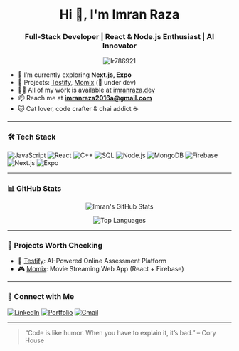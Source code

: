 <h1 align="center">Hi 👋, I'm Imran Raza</h1>
<h3 align="center">Full-Stack Developer | React & Node.js Enthusiast | AI Innovator</h3>

<p align="center">
  <img src="https://komarev.com/ghpvc/?username=Ir786921&label=Profile%20views&color=0e75b6&style=flat" alt="Ir786921" />
</p>

- 🌱 I’m currently exploring **Next.js, Expo**
- 💼 Projects: [Testify](https://testify-frontend-x333.vercel.app/), [Momix](https://momix-new.vercel.app/) (🚧 under dev)
- 👨‍💻 All of my work is available at [imranraza.dev](#)
- 📫 Reach me at **imranraza2016a@gmail.com**
- 🐱 Cat lover, code crafter & chai addict ☕

---

### 🛠️ Tech Stack
![JavaScript](https://img.shields.io/badge/-JavaScript-black?style=for-the-badge&logo=javascript)
![React](https://img.shields.io/badge/-React-black?style=for-the-badge&logo=react)
![C++](https://img.shields.io/badge/-C++-00599C?style=for-the-badge&logo=c%2B%2B&logoColor=white)
![SQL](https://img.shields.io/badge/-SQL-black?style=for-the-badge&logo=postgresql)
![Node.js](https://img.shields.io/badge/-Node.js-black?style=for-the-badge&logo=node.js)
![MongoDB](https://img.shields.io/badge/-MongoDB-black?style=for-the-badge&logo=mongodb)
![Firebase](https://img.shields.io/badge/-Firebase-black?style=for-the-badge&logo=firebase)
![Next.js](https://img.shields.io/badge/-Next.js-black?style=for-the-badge&logo=next.js)
![Expo](https://img.shields.io/badge/-Expo-black?style=for-the-badge&logo=expo)

---

### 📊 GitHub Stats
<p align="center">
  <img src="https://github-readme-stats.vercel.app/api?username=Ir786921&show_icons=true&theme=tokyonight" alt="Imran's GitHub Stats" />
</p>

<p align="center">
  <img src="https://github-readme-stats.vercel.app/api/top-langs/?username=Ir786921&layout=compact&theme=tokyonight" alt="Top Languages" />
</p>

---

### 🚀 Projects Worth Checking
- 🎯 [Testify]([testify-frontend-x333.vercel.app/](https://testify-frontend-x333.vercel.app/)): AI-Powered Online Assessment Platform
- 🎮 [Momix]([momix-new.vercel.app](https://momix-new.vercel.app/)): Movie Streaming Web App (React + Firebase)
---

### 🔗 Connect with Me
[![LinkedIn](https://img.shields.io/badge/-LinkedIn-blue?style=for-the-badge&logo=linkedin&logoColor=white)]([https://linkedin.com/in/your-link](https://www.linkedin.com/in/imran-raza-786mn/))
[![Portfolio](https://img.shields.io/badge/-Portfolio-black?style=for-the-badge&logo=github)]([https://github.com/Ir786921](https://portfolio044.netlify.app/))
[![Gmail](https://img.shields.io/badge/-Gmail-red?style=for-the-badge&logo=gmail&logoColor=white)](mailto:imranraza2016a@gmail.com)

---

> “Code is like humor. When you have to explain it, it’s bad.” – Cory House
